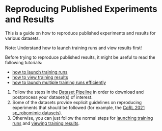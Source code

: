 # Reproducing Published Experiments and Results

This is a guide on how to reproduce published experiments and results for various datasets.

<div class="admonition note">
<p class="admonition-title">Note: Understand how to launch training runs and view results first!</p>

Before trying to reproduce published results, it might be useful to read the following tutorials:
- [how to launch training runs](./configs.html)
- [how to view training results](./viewing_results.html)
- [how to launch multiple training runs efficiently](./hyperparam_scan.html) 

</div>

1. Follow the steps in the [Dataset Pipeline](../datasets/overview.html#dataset-pipeline) in order to download and postprocess your dataset(s) of interest.
2. Some of the datasets provide explicit guidelines on reproducing experiments that should be followed (for example, the [CoRL 2021 sp_robomimic datasets](../datasets/sp_robomimic_v0.1.html#reproduce-study-results)).
3. Otherwise, you can just follow the normal steps for [launching training runs](./configs.html) and [viewing training results](./viewing_results.html).
